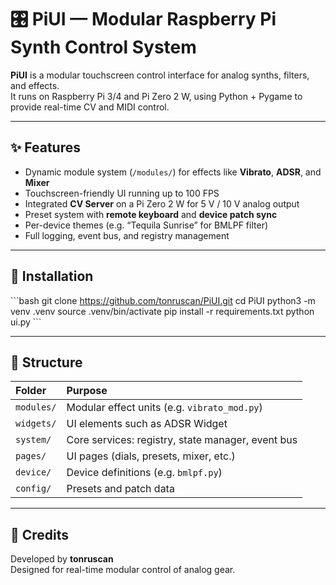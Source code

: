 # 🎛 PiUI — Modular Raspberry Pi Synth Control System

**PiUI** is a modular touchscreen control interface for analog synths, filters, and effects.  
It runs on Raspberry Pi 3/4 and Pi Zero 2 W, using Python + Pygame to provide real-time CV and MIDI control.

---

## ✨ Features

- Dynamic module system (`/modules/`) for effects like **Vibrato**, **ADSR**, and **Mixer**
- Touchscreen-friendly UI running up to 100 FPS
- Integrated **CV Server** on a Pi Zero 2 W for 5 V / 10 V analog output
- Preset system with **remote keyboard** and **device patch sync**
- Per-device themes (e.g. “Tequila Sunrise” for BMLPF filter)
- Full logging, event bus, and registry management

---

## 🧰 Installation

\`\`\`bash
git clone https://github.com/tonruscan/PiUI.git
cd PiUI
python3 -m venv .venv
source .venv/bin/activate
pip install -r requirements.txt
python ui.py
\`\`\`

---

## 📁 Structure

| Folder | Purpose |
|:-------|:---------|
| `modules/` | Modular effect units (e.g. `vibrato_mod.py`) |
| `widgets/` | UI elements such as ADSR Widget |
| `system/`  | Core services: registry, state manager, event bus |
| `pages/`   | UI pages (dials, presets, mixer, etc.) |
| `device/`  | Device definitions (e.g. `bmlpf.py`) |
| `config/`  | Presets and patch data |

---

## 🧠 Credits

Developed by **tonruscan**  
Designed for real-time modular control of analog gear.
